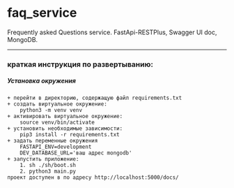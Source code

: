 # faq_service

Frequently asked Questions service. FastApi-RESTPlus, Swagger UI doc, MongoDB.

----


### краткая инструкция по развертыванию:
##### Установка окружения
```
+ перейти в директорию, содержащую файл requirements.txt
+ создать виртуальное окружение:
    python3 -m venv venv
+ активировать виртуальное окружение:
    source venv/bin/activate
+ установить необходимые зависимости:
    pip3 install -r requirements.txt
+ задать переменные окружения
    FASTAPI_ENV=development
    DEV_DATABASE_URL='ваш адрес mongodb'
+ запустить приложение:
    1. sh ./sh/boot.sh
    2. python3 main.py
проект доступен в по адресу http://localhost:5000/docs/
```
